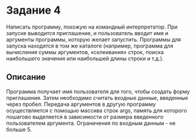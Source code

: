 # Задание 4
Написать программу, похожую на командный
интерпретатор. При запуске выводится приглашение, и
пользователь вводит имя и аргументы программы, которую
желает запустить. Программы для запуска находятся в том же
каталоге (например, программа для вычисления суммы
аргументов, «склеивания» строк, поиска наибольшего
значения или наибольшей длины строки и т.д.).
## Описание
Программа получает имя пользователя для того, чтобы создать форму приглашения. 
Затем необходимо считать входные данные, введенные через пробел.
Передача аргументов в другую программу осуществляется с помощью массива строк args, память для которого
пошагово выделяется в зависимости от размера введенного пользователем аргумента.
Ограничения по входным данным - не больше 5.
